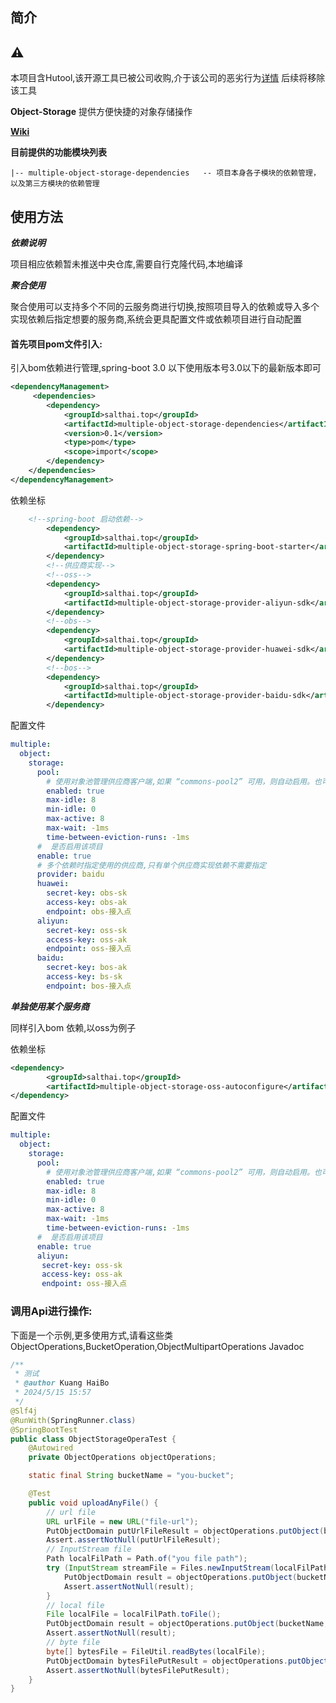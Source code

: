 ## 简介

## ⚠
本项目含Hutool,该开源工具已被公司收购,介于该公司的恶劣行为[详情](https://github.com/AlistGo/alist/issues/8649) 后续将移除该工具

**Object-Storage** 提供方便快捷的对象存储操作

**[Wiki](https://deepwiki.com/salt-hai/multiple-object-storage)**

**目前提供的功能模块列表**

```
|-- multiple-object-storage-dependencies   -- 项目本身各子模块的依赖管理，以及第三方模块的依赖管理
```

## 使用方法

***依赖说明***

项目相应依赖暂未推送中央仓库,需要自行克隆代码,本地编译

***聚合使用***

聚合使用可以支持多个不同的云服务商进行切换,按照项目导入的依赖或导入多个实现依赖后指定想要的服务商,系统会更具配置文件或依赖项目进行自动配置

#### 首先项目pom文件引入:

引入bom依赖进行管理,spring-boot 3.0 以下使用版本号3.0以下的最新版本即可

``` xml
<dependencyManagement>
     <dependencies>
        <dependency>
            <groupId>salthai.top</groupId>
            <artifactId>multiple-object-storage-dependencies</artifactId>
            <version>0.1</version>
            <type>pom</type>
            <scope>import</scope>
        </dependency>
    </dependencies>
</dependencyManagement>
```

依赖坐标

``` xml
    <!--spring-boot 启动依赖-->
        <dependency>
            <groupId>salthai.top</groupId>
            <artifactId>multiple-object-storage-spring-boot-starter</artifactId>
        </dependency>
        <!--供应商实现-->
        <!--oss-->
        <dependency>
            <groupId>salthai.top</groupId>
            <artifactId>multiple-object-storage-provider-aliyun-sdk</artifactId>
        </dependency>
        <!--obs-->
        <dependency>
            <groupId>salthai.top</groupId>
            <artifactId>multiple-object-storage-provider-huawei-sdk</artifactId>
        </dependency>
        <!--bos-->
        <dependency>
            <groupId>salthai.top</groupId>
            <artifactId>multiple-object-storage-provider-baidu-sdk</artifactId>
        </dependency>
```

配置文件

```yaml
multiple:
  object:
    storage:
      pool:
        # 使用对象池管理供应商客户端,如果 “commons-pool2” 可用，则自动启用。也可禁用对象池,禁用时供应商客户端使用单例管理
        enabled: true
        max-idle: 8
        min-idle: 0
        max-active: 8
        max-wait: -1ms
        time-between-eviction-runs: -1ms
      #  是否启用该项目
      enable: true
      # 多个依赖时指定使用的供应商,只有单个供应商实现依赖不需要指定
      provider: baidu
      huawei:
        secret-key: obs-sk
        access-key: obs-ak
        endpoint: obs-接入点
      aliyun:
        secret-key: oss-sk
        access-key: oss-ak
        endpoint: oss-接入点
      baidu:
        secret-key: bos-ak
        access-key: bs-sk
        endpoint: bos-接入点
```

***单独使用某个服务商***

同样引入bom 依赖,以oss为例子

依赖坐标

``` xml
<dependency>
        <groupId>salthai.top</groupId>
        <artifactId>multiple-object-storage-oss-autoconfigure</artifactId>
</dependency>
```

配置文件

```yaml
multiple:
  object:
    storage:
      pool:
        # 使用对象池管理供应商客户端,如果 “commons-pool2” 可用，则自动启用。也可禁用对象池,禁用时供应商客户端使用单例管理
        enabled: true
        max-idle: 8
        min-idle: 0
        max-active: 8
        max-wait: -1ms
        time-between-eviction-runs: -1ms
      #  是否启用该项目
      enable: true
      aliyun:
       secret-key: oss-sk
       access-key: oss-ak
       endpoint: oss-接入点
```
### 调用Api进行操作:

下面是一个示例,更多使用方式,请看这些类 ObjectOperations,BucketOperation,ObjectMultipartOperations Javadoc

```java
/**
 * 测试
 * @author Kuang HaiBo
 * 2024/5/15 15:57
 */
@Slf4j
@RunWith(SpringRunner.class)
@SpringBootTest
public class ObjectStorageOperaTest {
    @Autowired
    private ObjectOperations objectOperations;

    static final String bucketName = "you-bucket";

    @Test
    public void uploadAnyFile() {
        // url file
        URL urlFile = new URL("file-url");
        PutObjectDomain putUrlFileResult = objectOperations.putObject(bucketName, FileWrappers.wrapper(urlFile), "url-file.txt");
        Assert.assertNotNull(putUrlFileResult);
        // InputStream file
        Path localFilPath = Path.of("you file path");
        try (InputStream streamFile = Files.newInputStream(localFilPath)) {
            PutObjectDomain result = objectOperations.putObject(bucketName, FileWrappers.wrapper(streamFile), "streamFile-wx.png");
            Assert.assertNotNull(result);
        }
        // local file
        File localFile = localFilPath.toFile();
        PutObjectDomain result = objectOperations.putObject(bucketName, FileWrappers.wrapper(localFile), "localFile-wx.png");
        Assert.assertNotNull(result);
        // byte file
        byte[] bytesFile = FileUtil.readBytes(localFile);
        PutObjectDomain bytesFilePutResult = objectOperations.putObject(bucketName, FileWrappers.wrapper(bytesFile), "bytesFile-wx.png");
        Assert.assertNotNull(bytesFilePutResult);
    }
}
```
